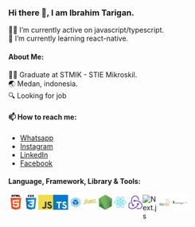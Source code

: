### Hi there 👋, I am Ibrahim Tarigan.
👨‍💻 I’m currently active on javascript/typescript. <br/>
🔎 I’m currently learning react-native. <br/>
#### About Me:
👨‍🎓 Graduate at STMIK - STIE Mikroskil. <br/>
🌏 Medan, indonesia. <br/>
🔍 Looking for job
#### 📫 How to reach me:
- [Whatsapp](https://api.whatsapp.com/send?phone=6281260009709)
- [Instagram](http://instagram.com/ibrahimtrg18)
- [LinkedIn](www.linkedin.com/in/ibrahimtrg18)
- [Facebook](https://www.facebook.com/profile.php?id=100007371162189)
#### Language, Framework, Library & Tools:
<img width="30" align="left" src="https://raw.githubusercontent.com/github/explore/80688e429a7d4ef2fca1e82350fe8e3517d3494d/topics/html/html.png" alt="HTML5"/>
<img width="30" align="left" src="https://raw.githubusercontent.com/github/explore/80688e429a7d4ef2fca1e82350fe8e3517d3494d/topics/css/css.png" alt="CSS3"/>
<img width="30" align="left" src="https://raw.githubusercontent.com/github/explore/80688e429a7d4ef2fca1e82350fe8e3517d3494d/topics/javascript/javascript.png" alt="Javascript"/>
<img width="30" align="left" src="https://raw.githubusercontent.com/github/explore/80688e429a7d4ef2fca1e82350fe8e3517d3494d/topics/typescript/typescript.png" alt="Typescript"/>
<img width="30" align="left" src="https://raw.githubusercontent.com/github/explore/80688e429a7d4ef2fca1e82350fe8e3517d3494d/topics/webpack/webpack.png" alt="Webpack"/>
<img width="30" align="left" src="https://raw.githubusercontent.com/github/explore/cb39e2385dfcec8a661d01bfacff6b1e33bbaa9d/topics/babel/babel.png" alt="Babel"/>
<img width="30" align="left" src="https://raw.githubusercontent.com/github/explore/80688e429a7d4ef2fca1e82350fe8e3517d3494d/topics/nodejs/nodejs.png" alt="Node.js"/>
<img width="30" align="left" src="https://raw.githubusercontent.com/github/explore/80688e429a7d4ef2fca1e82350fe8e3517d3494d/topics/react/react.png" alt="React"/>
<img width="30" align="left" src="https://raw.githubusercontent.com/github/explore/80688e429a7d4ef2fca1e82350fe8e3517d3494d/topics/redux/redux.png" alt="Redux"/>
<img width="30" align="left" src="https://cdn.auth0.com/blog/logos/nextjs-logo.png" alt="Next.js"/>
<img width="30" align="left" src="https://raw.githubusercontent.com/github/explore/80688e429a7d4ef2fca1e82350fe8e3517d3494d/topics/mysql/mysql.png" alt="MySQL"/>
<img width="30" align="left" src="https://raw.githubusercontent.com/github/explore/80688e429a7d4ef2fca1e82350fe8e3517d3494d/topics/mongodb/mongodb.png" alt="MongoDB"/>
